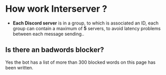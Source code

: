 # How work Interserver ?

* **Each Discord server** is in a group, to which is associated an ID, each group can contain a maximum of **5** servers, to avoid latency problems between each message sending..



## Is there an badwords blocker?

Yes the bot has a list of more than 300 blocked words on this page has been written.

